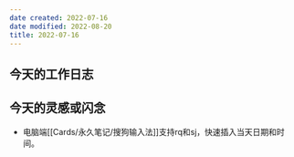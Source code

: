 ```yaml
---
date created: 2022-07-16
date modified: 2022-08-20
title: 2022-07-16
---
```


## 今天的工作日志

## 今天的灵感或闪念

- 电脑端[[Cards/永久笔记/搜狗输入法]]支持rq和sj，快速插入当天日期和时间。
